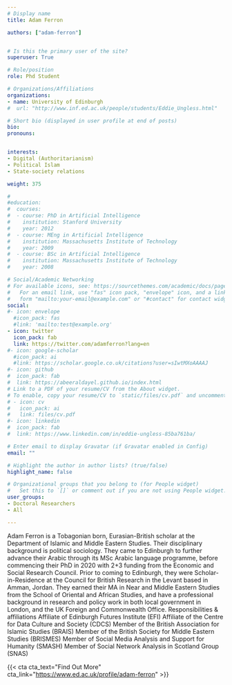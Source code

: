 ```yaml
---
# Display name
title: Adam Ferron		

authors: ["adam-ferron"]


# Is this the primary user of the site?
superuser: True 

# Role/position
role: Phd Student

# Organizations/Affiliations
organizations:
- name: University of Edinburgh
#  url: "http://www.inf.ed.ac.uk/people/students/Eddie_Ungless.html"

# Short bio (displayed in user profile at end of posts)
bio: 
pronouns: 


interests:
- Digital (Authoritarianism)
- Political Islam
- State-society relations

weight: 375

#
#education:
#  courses:
#  - course: PhD in Artificial Intelligence
#    institution: Stanford University
#    year: 2012
#  - course: MEng in Artificial Intelligence
#    institution: Massachusetts Institute of Technology
#    year: 2009
#  - course: BSc in Artificial Intelligence
#    institution: Massachusetts Institute of Technology
#    year: 2008

# Social/Academic Networking
# For available icons, see: https://sourcethemes.com/academic/docs/page-builder/#icons
#   For an email link, use "fas" icon pack, "envelope" icon, and a link in the
#   form "mailto:your-email@example.com" or "#contact" for contact widget.
social:
#- icon: envelope
  #icon_pack: fas
  #link: 'mailto:test@example.org'
- icon: twitter
  icon_pack: fab
  link: https://twitter.com/adamferron?lang=en
#- icon: google-scholar
  #icon_pack: ai
  #link: https://scholar.google.co.uk/citations?user=sIwtMXoAAAAJ
#- icon: github
#  icon_pack: fab
#  link: https://abeeraldayel.github.io/index.html
# Link to a PDF of your resume/CV from the About widget.
# To enable, copy your resume/CV to `static/files/cv.pdf` and uncomment the lines below.
# - icon: cv
#   icon_pack: ai
#   link: files/cv.pdf
#- icon: linkedin
#  icon_pack: fab
#  link: https://www.linkedin.com/in/eddie-ungless-85ba761ba/ 

# Enter email to display Gravatar (if Gravatar enabled in Config)
email: ""

# Highlight the author in author lists? (true/false)
highlight_name: false

# Organizational groups that you belong to (for People widget)
#   Set this to `[]` or comment out if you are not using People widget.
user_groups:
- Doctoral Researchers 
- All 

---
```


Adam Ferron is a Tobagonian born, Eurasian-British scholar at the Department of Islamic and Middle Eastern Studies. Their disciplinary background is political sociology. They came to Edinburgh to further advance their Arabic through its MSc Arabic language programme, before commencing their PhD in 2020 with 2+3 funding from the Economic and Social Research Council. Prior to coming to Edinburgh, they were Scholar-in-Residence at the Council for British Research in the Levant based in Amman, Jordan. They earned their MA in Near and Middle Eastern Studies from the School of Oriental and African Studies, and have a professional background in research and policy work in both local government in London, and the UK Foreign and Commonwealth Office.
Responsibilities & affiliations
Affiliate of Edinburgh Futures Institute (EFI)
Affiliate of the Centre for Data Culture and Society (CDCS) 
Member of the British Association for Islamic Studies (BRAIS)
Member of the British Society for Middle Eastern Studies (BRISMES)
Member of Social Media Analysis and Support for Humanity (SMASH)
Member of Social Network Analysis in Scotland Group (SNAS)

{{< cta cta_text="Find Out More" cta_link="https://www.ed.ac.uk/profile/adam-ferron" >}}